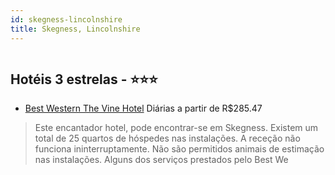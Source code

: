 ```yaml
---
id: skegness-lincolnshire
title: Skegness, Lincolnshire
---
```


<center><img src="http://photos.hotelbeds.com/giata/17/179305/179305a_hb_a_001.jpg" alt="" /></center>


## Hotéis 3 estrelas - ⭐️⭐️⭐️

-    [Best Western The Vine Hotel](https://www.hurb.com/hoteis/skegness/best-western-the-vine-hotel-JNP-JP403639?cmp=18055) Diárias a partir de R$285.47
   > Este encantador hotel, pode encontrar-se em Skegness. Existem um total de 25 quartos de hóspedes nas instalações. A receção não funciona ininterruptamente. Não são permitidos animais de estimação nas instalações. Alguns dos serviços prestados pelo Best We
